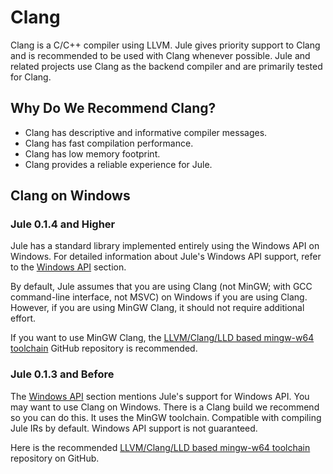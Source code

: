 # Clang

Clang is a C/C++ compiler using LLVM. Jule gives priority support to Clang and is recommended to be used with Clang whenever possible. Jule and related projects use Clang as the backend compiler and are primarily tested for Clang.

## Why Do We Recommend Clang?

- Clang has descriptive and informative compiler messages.
- Clang has fast compilation performance.
- Clang has low memory footprint.
- Clang provides a reliable experience for Jule.

## Clang on Windows

### Jule 0.1.4 and Higher

Jule has a standard library implemented entirely using the Windows API on Windows. For detailed information about Jule's Windows API support, refer to the [Windows API](/compiler/backend/cpp-backend-compilers/#windows-api-compatibility) section.

By default, Jule assumes that you are using Clang (not MinGW; with GCC command-line interface, not MSVC) on Windows if you are using Clang. However, if you are using MinGW Clang, it should not require additional effort.

If you want to use MinGW Clang, the [LLVM/Clang/LLD based mingw-w64 toolchain](https://github.com/mstorsjo/llvm-mingw) GitHub repository is recommended.

### Jule 0.1.3 and Before

The [Windows API](/compiler/backend/cpp-backend-compilers/#windows-api-compatibility) section mentions Jule's support for Windows API. You may want to use Clang on Windows. There is a Clang build we recommend so you can do this. It uses the MinGW toolchain. Compatible with compiling Jule IRs by default. Windows API support is not guaranteed.

Here is the recommended [LLVM/Clang/LLD based mingw-w64 toolchain](https://github.com/mstorsjo/llvm-mingw) repository on GitHub.

